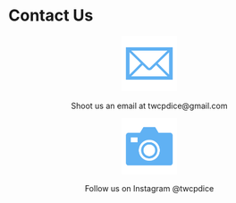 # Contact Us

<p align="center">
  <img src="https://raw.githubusercontent.com/thediceinitiative/thediceinitiative.github.io/d6f702b54e0fa615df0dff0bb43b84b97a83aa43/mail.svg" alt="email" width="100" height="100"/>
</p>

<center>Shoot us an email at twcpdice@gmail.com </center>

<p align="center">
  <img src="https://raw.githubusercontent.com/thediceinitiative/thediceinitiative.github.io/d6f702b54e0fa615df0dff0bb43b84b97a83aa43/insta.svg" alt="instagram" width="100" height="100"/>
</p>

<center>Follow us on Instagram @twcpdice</center>

